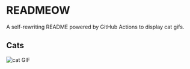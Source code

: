 # READMEOW

A self-rewriting README powered by GitHub Actions to display cat gifs.

## Cats

![cat GIF](https://media4.giphy.com/media/6byDVsPwzrz9K/200.gif?cid=9acd02dapwqitaxr5pl6oi6e8yi41fdrmw87t294b357ftqf&ep=v1_gifs_search&rid=200.gif&ct=g)
